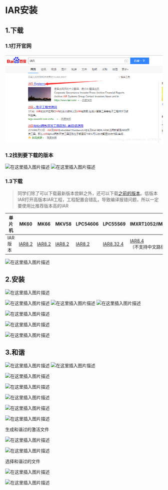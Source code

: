 # IAR安装

## 1.下载
### 1.1打开官网
  ![标签](https://github.com/LQ-005/ALL/blob/master/IAR%E7%AE%80%E6%98%93%E6%95%99%E7%A8%8B/picture/1.png "图片")

 ### 1.2找到要下载的版本
 ![在这里插入图片描述](https://img-blog.csdnimg.cn/20191011161618770.png?x-oss-process=image/watermark,type_ZmFuZ3poZW5naGVpdGk,shadow_10,text_aHR0cHM6Ly9ibG9nLmNzZG4ubmV0L3dlaXhpbl80MjM3ODMxOQ==,size_16,color_FFFFFF,t_70)
![在这里插入图片描述](https://img-blog.csdnimg.cn/20191011161704403.png?x-oss-process=image/watermark,type_ZmFuZ3poZW5naGVpdGk,shadow_10,text_aHR0cHM6Ly9ibG9nLmNzZG4ubmV0L3dlaXhpbl80MjM3ODMxOQ==,size_16,color_FFFFFF,t_70) 

### 1.3下载
>同学们除了可以下载最新版本尝鲜之外，还可以下载[之前的版本](https://pan.baidu.com/s/1HrbfJHOaO1BZLt7YeZ3WKg)。低版本IAR打开高版本IAR工程，工程配置会错乱，导致编译报错问题，所以一定要使用比推荐版本高的IAR

单片机 | MK60 | MK66 | MKV58 | LPC54606 | LPC55S69 | IMXRT1052/IMXRT1064
----|-----|-----|-----|-----|----|----
IAR版本 | [IAR8.2](http://files.iar.com/ftp/pub/box/EWARM-CD-8221-15700.exe) | [IAR8.2](http://files.iar.com/ftp/pub/box/EWARM-CD-8221-15700.exe) | [IAR8.2](http://files.iar.com/ftp/pub/box/EWARM-CD-8221-15700.exe) | [IAR8.2](http://files.iar.com/ftp/pub/box/EWARM-CD-8221-15700.exe) | [IAR8.32.4](http://files.iar.com/ftp/pub/box/EWARM-CD-8324-20889.exe) | [IAR8.4](https://netstorage.iar.com/SuppDB/Protected/PRODUPD/013861/EWARM-CD-8401-21539.exe)（不支持中文路径）


 
 ![在这里插入图片描述](https://img-blog.csdnimg.cn/20191011161728550.png?x-oss-process=image/watermark,type_ZmFuZ3poZW5naGVpdGk,shadow_10,text_aHR0cHM6Ly9ibG9nLmNzZG4ubmV0L3dlaXhpbl80MjM3ODMxOQ==,size_16,color_FFFFFF,t_70)
## 2.安装
![在这里插入图片描述](https://img-blog.csdnimg.cn/201910111656202.png?x-oss-process=image/watermark,type_ZmFuZ3poZW5naGVpdGk,shadow_10,text_aHR0cHM6Ly9ibG9nLmNzZG4ubmV0L3dlaXhpbl80MjM3ODMxOQ==,size_16,color_FFFFFF,t_70)

![在这里插入图片描述](https://img-blog.csdnimg.cn/20191011165722462.png?x-oss-process=image/watermark,type_ZmFuZ3poZW5naGVpdGk,shadow_10,text_aHR0cHM6Ly9ibG9nLmNzZG4ubmV0L3dlaXhpbl80MjM3ODMxOQ==,size_16,color_FFFFFF,t_70)
![在这里插入图片描述](https://img-blog.csdnimg.cn/20191011165732890.png?x-oss-process=image/watermark,type_ZmFuZ3poZW5naGVpdGk,shadow_10,text_aHR0cHM6Ly9ibG9nLmNzZG4ubmV0L3dlaXhpbl80MjM3ODMxOQ==,size_16,color_FFFFFF,t_70)
![在这里插入图片描述](https://img-blog.csdnimg.cn/20191011165744205.png?x-oss-process=image/watermark,type_ZmFuZ3poZW5naGVpdGk,shadow_10,text_aHR0cHM6Ly9ibG9nLmNzZG4ubmV0L3dlaXhpbl80MjM3ODMxOQ==,size_16,color_FFFFFF,t_70)


![在这里插入图片描述](https://img-blog.csdnimg.cn/2019101116580677.png?x-oss-process=image/watermark,type_ZmFuZ3poZW5naGVpdGk,shadow_10,text_aHR0cHM6Ly9ibG9nLmNzZG4ubmV0L3dlaXhpbl80MjM3ODMxOQ==,size_16,color_FFFFFF,t_70)


![在这里插入图片描述](https://img-blog.csdnimg.cn/20191011165813192.png?x-oss-process=image/watermark,type_ZmFuZ3poZW5naGVpdGk,shadow_10,text_aHR0cHM6Ly9ibG9nLmNzZG4ubmV0L3dlaXhpbl80MjM3ODMxOQ==,size_16,color_FFFFFF,t_70)


![在这里插入图片描述](https://img-blog.csdnimg.cn/20191011165846960.png?x-oss-process=image/watermark,type_ZmFuZ3poZW5naGVpdGk,shadow_10,text_aHR0cHM6Ly9ibG9nLmNzZG4ubmV0L3dlaXhpbl80MjM3ODMxOQ==,size_16,color_FFFFFF,t_70)

## 3.和谐

![在这里插入图片描述](https://img-blog.csdnimg.cn/20191011172311512.png?x-oss-process=image/watermark,type_ZmFuZ3poZW5naGVpdGk,shadow_10,text_aHR0cHM6Ly9ibG9nLmNzZG4ubmV0L3dlaXhpbl80MjM3ODMxOQ==,size_16,color_FFFFFF,t_70)
![在这里插入图片描述](https://img-blog.csdnimg.cn/20191011172410677.png?x-oss-process=image/watermark,type_ZmFuZ3poZW5naGVpdGk,shadow_10,text_aHR0cHM6Ly9ibG9nLmNzZG4ubmV0L3dlaXhpbl80MjM3ODMxOQ==,size_16,color_FFFFFF,t_70)

![在这里插入图片描述](https://img-blog.csdnimg.cn/20191011172712938.png?x-oss-process=image/watermark,type_ZmFuZ3poZW5naGVpdGk,shadow_10,text_aHR0cHM6Ly9ibG9nLmNzZG4ubmV0L3dlaXhpbl80MjM3ODMxOQ==,size_16,color_FFFFFF,t_70)

![在这里插入图片描述](https://img-blog.csdnimg.cn/20191011173107349.png?x-oss-process=image/watermark,type_ZmFuZ3poZW5naGVpdGk,shadow_10,text_aHR0cHM6Ly9ibG9nLmNzZG4ubmV0L3dlaXhpbl80MjM3ODMxOQ==,size_16,color_FFFFFF,t_70)

![在这里插入图片描述](https://img-blog.csdnimg.cn/20191011173119322.png?x-oss-process=image/watermark,type_ZmFuZ3poZW5naGVpdGk,shadow_10,text_aHR0cHM6Ly9ibG9nLmNzZG4ubmV0L3dlaXhpbl80MjM3ODMxOQ==,size_16,color_FFFFFF,t_70)

![在这里插入图片描述](https://img-blog.csdnimg.cn/20191011173129399.png?x-oss-process=image/watermark,type_ZmFuZ3poZW5naGVpdGk,shadow_10,text_aHR0cHM6Ly9ibG9nLmNzZG4ubmV0L3dlaXhpbl80MjM3ODMxOQ==,size_16,color_FFFFFF,t_70)


![在这里插入图片描述](https://img-blog.csdnimg.cn/20191011173205442.png?x-oss-process=image/watermark,type_ZmFuZ3poZW5naGVpdGk,shadow_10,text_aHR0cHM6Ly9ibG9nLmNzZG4ubmV0L3dlaXhpbl80MjM3ODMxOQ==,size_16,color_FFFFFF,t_70)

生成和谐过的激活文件

![在这里插入图片描述](https://img-blog.csdnimg.cn/20191011173439731.png?x-oss-process=image/watermark,type_ZmFuZ3poZW5naGVpdGk,shadow_10,text_aHR0cHM6Ly9ibG9nLmNzZG4ubmV0L3dlaXhpbl80MjM3ODMxOQ==,size_16,color_FFFFFF,t_70)

![在这里插入图片描述](https://img-blog.csdnimg.cn/20191011173741544.png?x-oss-process=image/watermark,type_ZmFuZ3poZW5naGVpdGk,shadow_10,text_aHR0cHM6Ly9ibG9nLmNzZG4ubmV0L3dlaXhpbl80MjM3ODMxOQ==,size_16,color_FFFFFF,t_70)

选择和谐过的文件

![在这里插入图片描述](https://img-blog.csdnimg.cn/20191011173826296.png?x-oss-process=image/watermark,type_ZmFuZ3poZW5naGVpdGk,shadow_10,text_aHR0cHM6Ly9ibG9nLmNzZG4ubmV0L3dlaXhpbl80MjM3ODMxOQ==,size_16,color_FFFFFF,t_70)

![在这里插入图片描述](https://img-blog.csdnimg.cn/20191011174027644.png?x-oss-process=image/watermark,type_ZmFuZ3poZW5naGVpdGk,shadow_10,text_aHR0cHM6Ly9ibG9nLmNzZG4ubmV0L3dlaXhpbl80MjM3ODMxOQ==,size_16,color_FFFFFF,t_70)



